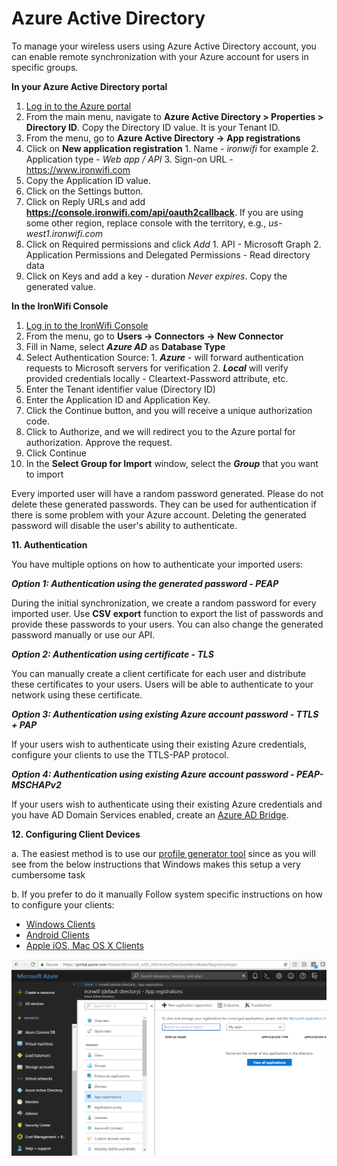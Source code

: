 # Azure Active Directory

To manage your wireless users using Azure Active Directory account, you can enable remote synchronization with your Azure account for users in specific groups.

**In your Azure Active Directory portal**

1. [Log in to the Azure portal](https://portal.azure.com)
2. From the main menu, navigate to **Azure Active Directory > Properties > Directory ID**. Copy the Directory ID value. It is your Tenant ID.
3. From the menu, go to **Azure Active Directory -> App registrations**
4. Click on **New application registration**
        1. Name - _ironwifi_ for example
        2. Application type - _Web app / API_
        3. Sign-on URL - https://www.ironwifi.com
5. Copy the Application ID value.
6. Click on the Settings button.
7. Click on Reply URLs and add **https://console.ironwifi.com/api/oauth2callback**. If you are using some other region, replace console with the territory, e.g., _us-west1.ironwifi.com_
8. Click on Required permissions and click _Add_
        1. API - Microsoft Graph
        2. Application Permissions and Delegated Permissions - Read directory data
9. Click on Keys and add a key - duration _Never expires_. Copy the generated value.

**In the IronWifi Console**

1. [Log in to the IronWifi Console](https://console.ironwifi.com/)
2. From the menu, go to **Users -> Connectors -> New Connector**
3. Fill in Name, select **_Azure AD_** as **Database Type**
4. Select Authentication Source:
        1. **_Azure_** - will forward authentication requests to Microsoft servers for verification
        2. **_Local_** will verify provided credentials locally - Cleartext-Password attribute, etc.
5. Enter the Tenant identifier value (Directory ID)
6. Enter the Application ID and Application Key.
7. Click the Continue button, and you will receive a unique authorization code.
8. Click to Authorize, and we will redirect you to the Azure portal for authorization. Approve the request.
9. Click Continue
10. In the **Select Group for Import** window, select the **_Group_** that you want to import

Every imported user will have a random password generated. Please do not delete these generated passwords. They can be used for authentication if there is some problem with your Azure account. Deleting the generated password will disable the user's ability to authenticate.

 

**11. Authentication**

You have multiple options on how to authenticate your imported users:

**_Option 1: Authentication using the generated password - PEAP_**

During the initial synchronization, we create a random password for every imported user. Use **CSV export** function to export the list of passwords and provide these passwords to your users. You can also change the generated password manually or use our API.

**_Option 2: Authentication using certificate - TLS_**

You can manually create a client certificate for each user and distribute these certificates to your users. Users will be able to authenticate to your network using these certificate.

**_Option 3: Authentication using existing Azure account password - TTLS + PAP_**

If your users wish to authenticate using their existing Azure credentials, configure your clients to use the TTLS-PAP protocol.

**_Option 4: Authentication using existing Azure account password - PEAP-MSCHAPv2_**

If your users wish to authenticate using their existing Azure credentials and you have AD Domain Services enabled, create an [Azure AD Bridge](https://www.ironwifi.com/azure-ad-authentication-peap-mschapv2/).

 

**12. Configuring Client Devices**

a. The easiest method is to use our [profile generator tool](https://www.ironwifi.com/wifi-profile-generator/) since as you will see from the below instructions that Windows makes this setup a very cumbersome task

b. If you prefer to do it manually Follow system specific instructions on how to configure your clients:

- [Windows Clients](https://www.ironwifi.com/windows-clients/)
- [Android Clients](https://www.ironwifi.com/android-clients/)
- [Apple iOS, Mac OS X Clients](https://www.ironwifi.com/ios-mac-os-clients/)


![screenshot](azure/azure1.png)
